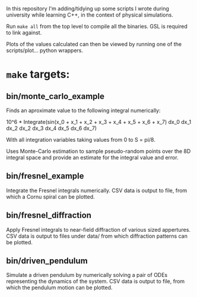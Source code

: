 In this repository I'm adding/tidying up some scripts I wrote during
university while learning C++, in the context of physical simulations.

Run `make all` from the top level to compile all the binaries. GSL is
required to link against.

Plots of the values calculated can then be viewed by running one of the
scripts/plot... python wrappers.

`make` targets:
===============

bin/monte_carlo_example
-----------------------
Finds an aproximate value to the following integral numerically:

10^6 * Integrate(sin(x_0 + x_1 + x_2 + x_3 + x_4 + x_5 + x_6 + x_7)
                 dx_0 dx_1 dx_2 dx_2 dx_3 dx_4 dx_5 dx_6 dx_7)

With all integration variables taking values from 0 to S = pi/8.

Uses Monte-Carlo estimation to sample pseudo-random points over the 8D
integral space and provide an estimate for the integral value and error.

bin/fresnel_example
-------------------
Integrate the Fresnel integrals numerically. CSV data is output to file,
from which a Cornu spiral can be plotted.

bin/fresnel_diffraction
-----------------------
Apply Fresnel integrals to near-field diffraction of various sized
appertures. CSV data is output to files under data/ from which
diffraction patterns can be plotted.

bin/driven_pendulum
-------------------
Simulate a driven pendulum by numerically solving a pair of ODEs
representing the dynamics of the system. CSV data is output to file,
from which the pendulum motion can be plotted.

